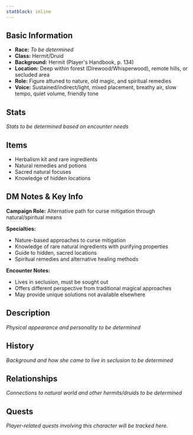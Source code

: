 ```yaml
---
statblock: inline
---
```



## Basic Information
- **Race:** *To be determined*
- **Class:** Hermit/Druid
- **Background:** Hermit (Player's Handbook, p. 134)
- **Location:** Deep within forest (Direwood/Whisperwood), remote hills, or secluded area
- **Role:** Figure attuned to nature, old magic, and spiritual remedies
- **Voice:** Sustained/indirect/light, mixed placement, breathy air, slow tempo, quiet volume, friendly tone


## Stats
*Stats to be determined based on encounter needs*

## Items
- Herbalism kit and rare ingredients
- Natural remedies and potions
- Sacred natural focuses
- Knowledge of hidden locations

## DM Notes & Key Info
**Campaign Role:** Alternative path for curse mitigation through natural/spiritual means

**Specialties:**
- Nature-based approaches to curse mitigation
- Knowledge of rare natural ingredients with purifying properties
- Guide to hidden, sacred locations
- Spiritual remedies and alternative healing methods

**Encounter Notes:**
- Lives in seclusion, must be sought out
- Offers different perspective from traditional magical approaches
- May provide unique solutions not available elsewhere

## Description
*Physical appearance and personality to be determined*

## History
*Background and how she came to live in seclusion to be determined*

## Relationships
*Connections to natural world and other hermits/druids to be determined*

## Quests
*Player-related quests involving this character will be tracked here.*

